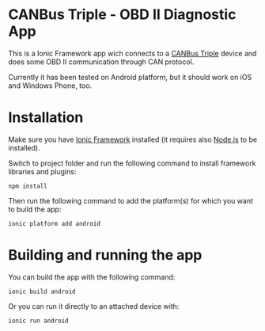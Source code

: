 # CANBus Triple - OBD II Diagnostic App

This is a Ionic Framework app wich connects to a [CANBus Triple](http://www.canb.us) device 
and does some OBD II communication through CAN protocol.

Currently it has been tested on Android platform, but it should work on iOS and Windows Phone, too.

# Installation

Make sure you have [Ionic Framework](http://ionicframework.com/getting-started/) installed 
(it requires also [Node.js](http://nodejs.org/) to be installed).

Switch to project folder and run the following command to install framework libraries and plugins:
```
npm install
```

Then run the following command to add the platform(s) for which you want to build the app:
```
ionic platform add android
```

# Building and running the app

You can build the app with the following command:
```
ionic build android
```

Or you can run it directly to an attached device with:
```
ionic run android
```